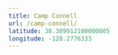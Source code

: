 ```yaml
---
title: Camp Connell
url: /camp-connell/
latitude: 38.309912100000005
longitude: -120.2776333
---
```

